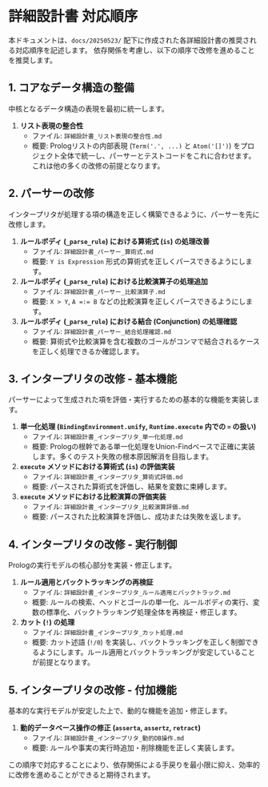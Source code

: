 # 詳細設計書 対応順序

本ドキュメントは、`docs/20250523/` 配下に作成された各詳細設計書の推奨される対応順序を記述します。
依存関係を考慮し、以下の順序で改修を進めることを推奨します。

## 1. コアなデータ構造の整備

中核となるデータ構造の表現を最初に統一します。

1.  **リスト表現の整合性**
    *   ファイル: `詳細設計書_リスト表現の整合性.md`
    *   概要: Prologリストの内部表現 (`Term('.', ...)` と `Atom('[]')`) をプロジェクト全体で統一し、パーサーとテストコードをこれに合わせます。これは他の多くの改修の前提となります。

## 2. パーサーの改修

インタープリタが処理する項の構造を正しく構築できるように、パーサーを先に改修します。

1.  **ルールボディ (`_parse_rule`) における算術式 (`is`) の処理改善**
    *   ファイル: `詳細設計書_パーサー_算術式.md`
    *   概要: `Y is Expression` 形式の算術式を正しくパースできるようにします。
2.  **ルールボディ (`_parse_rule`) における比較演算子の処理追加**
    *   ファイル: `詳細設計書_パーサー_比較演算子.md`
    *   概要: `X > Y`, `A =:= B` などの比較演算を正しくパースできるようにします。
3.  **ルールボディ (`_parse_rule`) における結合 (Conjunction) の処理確認**
    *   ファイル: `詳細設計書_パーサー_結合処理確認.md`
    *   概要: 算術式や比較演算を含む複数のゴールがコンマで結合されるケースを正しく処理できるか確認します。

## 3. インタープリタの改修 - 基本機能

パーサーによって生成された項を評価・実行するための基本的な機能を実装します。

1.  **単一化処理 (`BindingEnvironment.unify`, `Runtime.execute` 内での `=` の扱い)**
    *   ファイル: `詳細設計書_インタープリタ_単一化処理.md`
    *   概要: Prologの根幹である単一化処理をUnion-Findベースで正確に実装します。多くのテスト失敗の根本原因解消を目指します。
2.  **`execute` メソッドにおける算術式 (`is`) の評価実装**
    *   ファイル: `詳細設計書_インタープリタ_算術式評価.md`
    *   概要: パースされた算術式を評価し、結果を変数に束縛します。
3.  **`execute` メソッドにおける比較演算の評価実装**
    *   ファイル: `詳細設計書_インタープリタ_比較演算評価.md`
    *   概要: パースされた比較演算を評価し、成功または失敗を返します。

## 4. インタープリタの改修 - 実行制御

Prologの実行モデルの核心部分を実装・修正します。

1.  **ルール適用とバックトラッキングの再検証**
    *   ファイル: `詳細設計書_インタープリタ_ルール適用とバックトラック.md`
    *   概要: ルールの検索、ヘッドとゴールの単一化、ルールボディの実行、変数の標準化、バックトラッキング処理全体を再検証・修正します。
2.  **カット (`!`) の処理**
    *   ファイル: `詳細設計書_インタープリタ_カット処理.md`
    *   概要: カット述語 (`!/0`) を実装し、バックトラッキングを正しく制御できるようにします。ルール適用とバックトラッキングが安定していることが前提となります。

## 5. インタープリタの改修 - 付加機能

基本的な実行モデルが安定した上で、動的な機能を追加・修正します。

1.  **動的データベース操作の修正 (`asserta`, `assertz`, `retract`)**
    *   ファイル: `詳細設計書_インタープリタ_動的DB操作.md`
    *   概要: ルールや事実の実行時追加・削除機能を正しく実装します。

この順序で対応することにより、依存関係による手戻りを最小限に抑え、効率的に改修を進めることができると期待されます。
